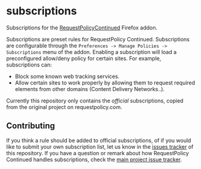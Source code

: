 subscriptions
=============

Subscriptions for the [RequestPolicyContinued](https://requestpolicycontinued.github.io/) Firefox addon.

Subscriptions are preset rules for RequestPolicy Continued. Subscriptions are configurable through the `Preferences -> Manage Policies -> Subscriptions` menu of the addon.
Enabling a subscription will load a preconfigured allow/deny policy for certain sites. For example, subscriptions can:
 * Block some known web tracking services.
 * Allow certain sites to work properly by allowing them to request required elements from other domains (Content Delivery Networks..).
 
Currently this repository only contains the _official_ subscriptions, copied from the original project on requestpolicy.com.

## Contributing
If you think a rule should be added to official subscriptions, of if you would like to submit your own subscription list, let us know in the [issues tracker](https://github.com/RequestPolicyContinued/subscriptions/issues) of this repository.
If you have a question or remark about how RequestPolicy Continued handles subscriptions, check the [main project issue tracker](https://github.com/RequestPolicyCOntinued/requestpolicy/issues).
